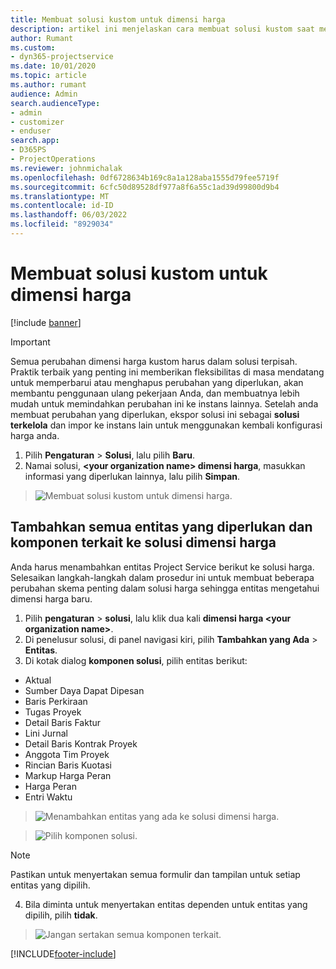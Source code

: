 ```yaml
---
title: Membuat solusi kustom untuk dimensi harga
description: artikel ini menjelaskan cara membuat solusi kustom saat membuat dimensi harga kustom.
author: Rumant
ms.custom:
- dyn365-projectservice
ms.date: 10/01/2020
ms.topic: article
ms.author: rumant
audience: Admin
search.audienceType:
- admin
- customizer
- enduser
search.app:
- D365PS
- ProjectOperations
ms.reviewer: johnmichalak
ms.openlocfilehash: 0df6728634b169c8a1a128aba1555d79fee5719f
ms.sourcegitcommit: 6cfc50d89528df977a8f6a55c1ad39d99800d9b4
ms.translationtype: MT
ms.contentlocale: id-ID
ms.lasthandoff: 06/03/2022
ms.locfileid: "8929034"
---
```

# <a name="create-custom-solutions-for-pricing-dimensions"></a>Membuat solusi kustom untuk dimensi harga

[!include [banner](../includes/psa-now-project-operations.md)]

> [!IMPORTANT]
> Semua perubahan dimensi harga kustom harus dalam solusi terpisah. Praktik terbaik yang penting ini memberikan fleksibilitas di masa mendatang untuk memperbarui atau menghapus perubahan yang diperlukan, akan membantu penggunaan ulang pekerjaan Anda, dan membuatnya lebih mudah untuk memindahkan perubahan ini ke instans lainnya. Setelah anda membuat perubahan yang diperlukan, ekspor solusi ini sebagai **solusi terkelola** dan impor ke instans lain untuk menggunakan kembali konfigurasi harga anda.

1. Pilih **Pengaturan** > **Solusi**, lalu pilih **Baru**. 
2. Namai solusi, **\<your organization name> dimensi harga**, masukkan informasi yang diperlukan lainnya, lalu pilih **Simpan**.

> ![Membuat solusi kustom untuk dimensi harga.](media/Creation-of-custom-pricing-dimension-solution.PNG)
  
## <a name="add-all-required-entities-and-related-components-to-the-pricing-dimension-solution"></a>Tambahkan semua entitas yang diperlukan dan komponen terkait ke solusi dimensi harga
Anda harus menambahkan entitas Project Service berikut ke solusi harga. Selesaikan langkah-langkah dalam prosedur ini untuk membuat beberapa perubahan skema penting dalam solusi harga sehingga entitas mengetahui dimensi harga baru.

1. Pilih **pengaturan** > **solusi**, lalu klik dua kali **dimensi harga \<your organization name>**. 
2. Di penelusur solusi, di panel navigasi kiri, pilih **Tambahkan yang Ada** > **Entitas**.
3. Di kotak dialog **komponen solusi**, pilih entitas berikut:

- Aktual
- Sumber Daya Dapat Dipesan
- Baris Perkiraan
- Tugas Proyek
- Detail Baris Faktur
- Lini Jurnal
- Detail Baris Kontrak Proyek
- Anggota Tim Proyek
- Rincian Baris Kuotasi
- Markup Harga Peran
- Harga Peran 
- Entri Waktu 

> ![Menambahkan entitas yang ada ke solusi dimensi harga.](media/Existing-entities-to-PD-solution.png)

> ![Pilih komponen solusi.](media/Dimension-Components.png)

> [!NOTE]
> Pastikan untuk menyertakan semua formulir dan tampilan untuk setiap entitas yang dipilih.

4. Bila diminta untuk menyertakan entitas dependen untuk entitas yang dipilih, pilih **tidak**.

> ![Jangan sertakan semua komponen terkait.](media/Do-not-include-required.png)




[!INCLUDE[footer-include](../includes/footer-banner.md)]
